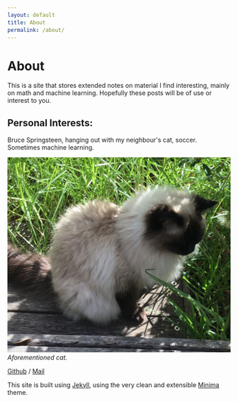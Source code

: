 ```yaml
---
layout: default
title: About
permalink: /about/
---
```


# About
This is a site that stores extended notes on material I find interesting, mainly on math and machine learning. Hopefully these posts will be of use or interest to you. 
## Personal Interests:
Bruce Springsteen, hanging out with my neighbour's cat, soccer. Sometimes machine learning.

![Image](/assets/images/shell_web.jpg)
_Aforementioned cat._

[Github](https://github.com/justin-tan) /
[Mail](mailto:justin.jia.tian@gmail.com)

This site is built using [Jekyll](https://github.com/jekyll/jekyll), using the very clean and extensible [Minima](https://github.com/jekyll/minima) theme.